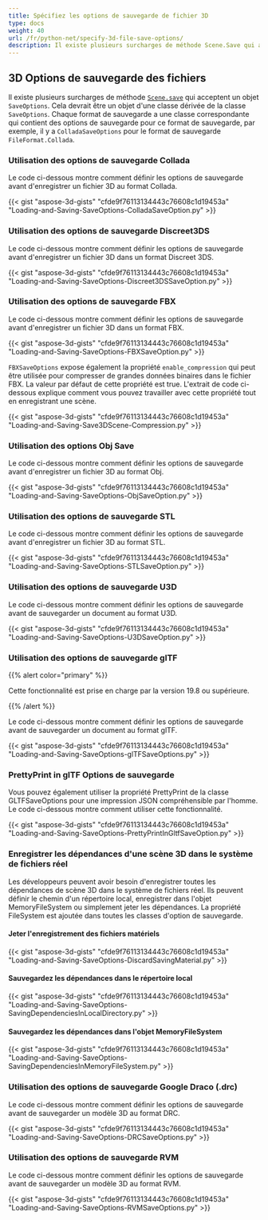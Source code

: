 ```yaml
---
title: Spécifiez les options de sauvegarde de fichier 3D
type: docs
weight: 40
url: /fr/python-net/specify-3d-file-save-options/
description: Il existe plusieurs surcharges de méthode Scene.Save qui acceptent un objet SaveOptions. Chaque format de sauvegarde a une classe correspondante qui contient des options de sauvegarde pour ce format de sauvegarde.
---
```

##  **3D Options de sauvegarde des fichiers**
Il existe plusieurs surcharges de méthode [`Scene.save`](https://reference.aspose.com/3d/net/aspose.threed/scene) qui acceptent un objet `SaveOptions`. Cela devrait être un objet d'une classe dérivée de la classe `SaveOptions`. Chaque format de sauvegarde a une classe correspondante qui contient des options de sauvegarde pour ce format de sauvegarde, par exemple, il y a `ColladaSaveOptions` pour le format de sauvegarde `FileFormat.Collada`.
###  **Utilisation des options de sauvegarde Collada**
Le code ci-dessous montre comment définir les options de sauvegarde avant d'enregistrer un fichier 3D au format Collada.

{{< gist "aspose-3d-gists" "cfde9f76113134443c76608c1d19453a" "Loading-and-Saving-SaveOptions-ColladaSaveOption.py" >}}
###  **Utilisation des options de sauvegarde Discreet3DS**
Le code ci-dessous montre comment définir les options de sauvegarde avant d'enregistrer un fichier 3D dans un format Discreet 3DS.

{{< gist "aspose-3d-gists" "cfde9f76113134443c76608c1d19453a" "Loading-and-Saving-SaveOptions-Discreet3DSSaveOption.py" >}}
###  **Utilisation des options de sauvegarde FBX**
Le code ci-dessous montre comment définir les options de sauvegarde avant d'enregistrer un fichier 3D dans un format FBX.

{{< gist "aspose-3d-gists" "cfde9f76113134443c76608c1d19453a" "Loading-and-Saving-SaveOptions-FBXSaveOption.py" >}}

`FBXSaveOptions` expose également la propriété `enable_compression` qui peut être utilisée pour compresser de grandes données binaires dans le fichier FBX. La valeur par défaut de cette propriété est true. L'extrait de code ci-dessous explique comment vous pouvez travailler avec cette propriété tout en enregistrant une scène.



{{< gist "aspose-3d-gists" "cfde9f76113134443c76608c1d19453a" "Loading-and-Saving-Save3DScene-Compression.py" >}}
###  **Utilisation des options Obj Save**
Le code ci-dessous montre comment définir les options de sauvegarde avant d'enregistrer un fichier 3D au format Obj.

{{< gist "aspose-3d-gists" "cfde9f76113134443c76608c1d19453a" "Loading-and-Saving-SaveOptions-ObjSaveOption.py" >}}
###  **Utilisation des options de sauvegarde STL**
Le code ci-dessous montre comment définir les options de sauvegarde avant d'enregistrer un fichier 3D au format STL.

{{< gist "aspose-3d-gists" "cfde9f76113134443c76608c1d19453a" "Loading-and-Saving-SaveOptions-STLSaveOption.py" >}}
###  **Utilisation des options de sauvegarde U3D**
Le code ci-dessous montre comment définir les options de sauvegarde avant de sauvegarder un document au format U3D.

{{< gist "aspose-3d-gists" "cfde9f76113134443c76608c1d19453a" "Loading-and-Saving-SaveOptions-U3DSaveOption.py" >}}
###  **Utilisation des options de sauvegarde glTF**
{{% alert color="primary" %}} 

Cette fonctionnalité est prise en charge par la version 19.8 ou supérieure.

{{% /alert %}} 



Le code ci-dessous montre comment définir les options de sauvegarde avant de sauvegarder un document au format glTF.

{{< gist "aspose-3d-gists" "cfde9f76113134443c76608c1d19453a" "Loading-and-Saving-SaveOptions-glTFSaveOptions.py" >}}
###  **PrettyPrint in glTF Options de sauvegarde**
Vous pouvez également utiliser la propriété PrettyPrint de la classe GLTFSaveOptions pour une impression JSON compréhensible par l'homme. Le code ci-dessous montre comment utiliser cette fonctionnalité.

{{< gist "aspose-3d-gists" "cfde9f76113134443c76608c1d19453a" "Loading-and-Saving-SaveOptions-PrettyPrintInGltfSaveOption.py" >}}
###  **Enregistrer les dépendances d'une scène 3D dans le système de fichiers réel**
Les développeurs peuvent avoir besoin d'enregistrer toutes les dépendances de scène 3D dans le système de fichiers réel. Ils peuvent définir le chemin d'un répertoire local, enregistrer dans l'objet MemoryFileSystem ou simplement jeter les dépendances. La propriété FileSystem est ajoutée dans toutes les classes d'option de sauvegarde.
####  **Jeter l'enregistrement des fichiers matériels**
{{< gist "aspose-3d-gists" "cfde9f76113134443c76608c1d19453a" "Loading-and-Saving-SaveOptions-DiscardSavingMaterial.py" >}}
####  **Sauvegardez les dépendances dans le répertoire local**
{{< gist "aspose-3d-gists" "cfde9f76113134443c76608c1d19453a" "Loading-and-Saving-SaveOptions-SavingDependenciesInLocalDirectory.py" >}}
####  **Sauvegardez les dépendances dans l'objet MemoryFileSystem**
{{< gist "aspose-3d-gists" "cfde9f76113134443c76608c1d19453a" "Loading-and-Saving-SaveOptions-SavingDependenciesInMemoryFileSystem.py" >}}
###  **Utilisation des options de sauvegarde Google Draco (.drc)**
Le code ci-dessous montre comment définir les options de sauvegarde avant de sauvegarder un modèle 3D au format DRC.

{{< gist "aspose-3d-gists" "cfde9f76113134443c76608c1d19453a" "Loading-and-Saving-SaveOptions-DRCSaveOptions.py" >}}
###  **Utilisation des options de sauvegarde RVM**
Le code ci-dessous montre comment définir les options de sauvegarde avant de sauvegarder un modèle 3D au format RVM.

{{< gist "aspose-3d-gists" "cfde9f76113134443c76608c1d19453a" "Loading-and-Saving-SaveOptions-RVMSaveOptions.py" >}}
